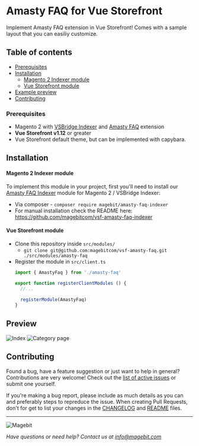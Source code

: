 # Amasty FAQ for Vue Storefront
Implement Amasty FAQ extension in Vue Storefront! Comes with a sample layout that you can easiliy customize.

## Table of contents
* [Prerequisites](#prerequisites)
* [Installation](#installation)
  * [Magento 2 Indexer module](#magento-2-indexer-module)
  * [Vue Storefront module](#vue-storefront-module)
* [Example preview](#preview)
* [Contributing](#contributing)

### Prerequisites
* Magento 2 with [VSBridge Indexer](https://github.com/DivanteLtd/magento2-vsbridge-indexer) and [Amasty FAQ](https://amasty.com/faq-and-product-questions-for-magento-2.html) extension
* **Vue Storefront v1.12** or greater
* Vue Storefront default theme, but can be implemented with capybara.

## Installation

#### Magento 2 Indexer module
To implement this module in your project, first you'll need to install our [Amasty FAQ Indexer](https://github.com/magebitcom/vsf-amasty-faq-indexer) module for Magento 2 / VSBridge Indexer:
  * Via composer - `composer require magebit/amasty-faq-indexer`
  * For manual installation check the README here: https://github.com/magebitcom/vsf-amasty-faq-indexer
  
#### Vue Storefront module
  * Clone this repository inside `src/modules/`
    * `git clone git@github.com:magebitcom/vsf-amasty-faq.git ./src/modules/amasty-faq`
  * Register the module in `src/client.ts`
    ```js
    import { AmastyFaq } from './amasty-faq'
    
    export function registerClientModules () {
      //...
      
      registerModule(AmastyFaq)
    }


## Preview
![Index](https://i.imgur.com/hiO2kdz.png)
![Category page](https://i.imgur.com/rPRFoF0.png)

## Contributing
Found a bug, have a feature suggestion or just want to help in general?
Contributions are very welcome! Check out the [list of active issues](https://github.com/magebitcom/vsf-amasty-faq-indexer/issues) or submit one yourself.

If you're making a bug report, please include as much details as you can and preferably steps to repreduce the issue.
When creating Pull Requests, don't for get to list your changes in the [CHANGELOG](/CHANGELOG.md) and [README](/README.md) files.

---

![Magebit](https://magebit.com/img/magebit-logo-2x.png)

*Have questions or need help? Contact us at info@magebit.com*

